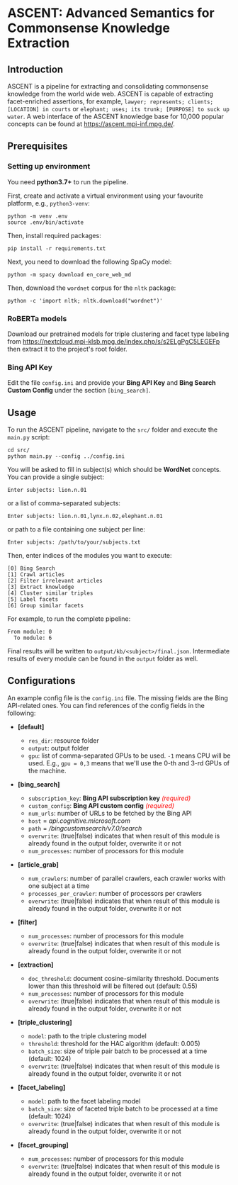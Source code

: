 # ASCENT: Advanced Semantics for Commonsense Knowledge Extraction

## Introduction
ASCENT is a pipeline for extracting and consolidating commonsense
knowledge from the world wide web.
ASCENT is capable of extracting facet-enriched assertions, for
example, `lawyer; represents; clients; [LOCATION] in courts` or
`elephant; uses; its trunk; [PURPOSE] to suck up water`.
A web interface of the ASCENT knowledge base for 10,000 popular
concepts can be found at https://ascent.mpi-inf.mpg.de/.

## Prerequisites
### Setting up environment
You need __python3.7+__ to run the pipeline.

First, create and activate a virtual environment using your
favourite platform, e.g., `python3-venv`:
```shell script
python -m venv .env
source .env/bin/activate
```

Then, install required packages:
```shell script
pip install -r requirements.txt
```

Next, you need to download the following SpaCy model:
```shell script
python -m spacy download en_core_web_md
```

Then, download the `wordnet` corpus for the `nltk` package:
```shell script
python -c 'import nltk; nltk.download("wordnet")'
```

### RoBERTa models
Download our pretrained models for triple clustering and
facet type labeling from https://nextcloud.mpi-klsb.mpg.de/index.php/s/s2ELgPgC5LEGEFp
then extract it to the project's root folder.

### Bing API Key
Edit the file `config.ini` and provide your __Bing API Key__ and
__Bing Search Custom Config__ under the section `[bing_search]`.

## Usage
To run the ASCENT pipeline, navigate to the `src/` folder and execute
the `main.py` script:
```shell script
cd src/
python main.py --config ../config.ini
```

You will be asked to fill in subject(s) which should be __WordNet__
concepts. You can provide a single subject:
```
Enter subjects: lion.n.01
```
or a list of comma-separated subjects:
```
Enter subjects: lion.n.01,lynx.n.02,elephant.n.01
```
or path to a file containing one subject per line:
```
Enter subjects: /path/to/your/subjects.txt
```

Then, enter indices of the modules you want to execute:
```
[0] Bing Search
[1] Crawl articles
[2] Filter irrelevant articles
[3] Extract knowledge
[4] Cluster similar triples
[5] Label facets
[6] Group similar facets
```
For example, to run the complete pipeline:
```
From module: 0
  To module: 6
```

Final results will be written to
`output/kb/<subject>/final.json`.
Intermediate results of every module can be found in the `output` folder as well. 

## Configurations
An example config file is the `config.ini` file.
The missing fields are the Bing API-related ones.
You can find references of the config fields in the following:

- __[default]__
  - `res_dir`: resource folder
  - `output`: output folder
  - `gpu`: list of comma-separated GPUs to be used. `-1` means CPU will
    be used. E.g., `gpu = 0,3` means that we'll use the 0-th and 3-rd GPUs
    of the machine.

- __[bing_search]__
  - `subscription_key`: __Bing API subscription key__ <span style="color:red">*(required)*</span>
  - `custom_config`: __Bing API custom config__ <span style="color:red">*(required)*</span>
  - `num_urls`: number of URLs to be fetched by the Bing API
  - `host` = *api.cognitive.microsoft.com*
  - `path` = */bingcustomsearch/v7.0/search*
  - `overwrite`: (true|false) indicates that when result of this module is already
    found in the output folder, overwrite it or not
  - `num_processes`: number of processors for this module

- __[article_grab]__
  - `num_crawlers`: number of parallel crawlers, each crawler works with one subject at a time
  - `processes_per_crawler`: number of processors per crawlers
  - `overwrite`: (true|false) indicates that when result of this module is already
    found in the output folder, overwrite it or not

- __[filter]__
  - `num_processes`: number of processors for this module
  - `overwrite`: (true|false) indicates that when result of this module is already
    found in the output folder, overwrite it or not

- __[extraction]__
  - `doc_threshold`: document cosine-similarity threshold. Documents lower than this threshold
    will be filtered out (default: 0.55)
  - `num_processes`: number of processors for this module
  - `overwrite`: (true|false) indicates that when result of this module is already
    found in the output folder, overwrite it or not

- __[triple_clustering]__
  - `model`: path to the triple clustering model
  - `threshold`: threshold for the HAC algorithm (default: 0.005)
  - `batch_size`: size of triple pair batch to be processed at a time (default: 1024)
  - `overwrite`: (true|false) indicates that when result of this module is already
    found in the output folder, overwrite it or not

- __[facet_labeling]__
  - `model`: path to the facet labeling model
  - `batch_size`: size of faceted triple batch to be processed at a time (default: 1024)
  - `overwrite`: (true|false) indicates that when result of this module is already
    found in the output folder, overwrite it or not

- __[facet_grouping]__
  - `num_processes`: number of processors for this module
  - `overwrite`: (true|false) indicates that when result of this module is already
    found in the output folder, overwrite it or not
